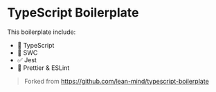 # TypeScript Boilerplate

This boilerplate include:

- 💬 TypeScript
- 📙 SWC
- ✅ Jest
- 💅 Prettier & ESLint

> Forked from https://github.com/lean-mind/typescript-boilerplate
